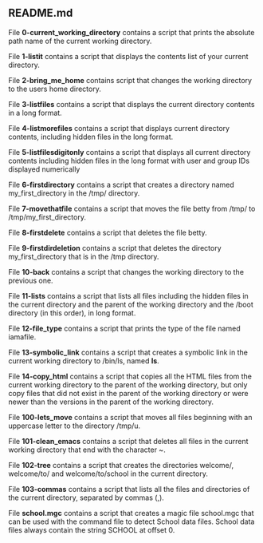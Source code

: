 ## README.md

File **0-current_working_directory** contains a script that prints the absolute path name of the current working directory.

File **1-listit** contains a script that displays the contents list of your current directory.

File **2-bring_me_home** contains script that changes the working directory to the users home directory.

File **3-listfiles** contains a script that displays the current directory contents in a long format.

File **4-listmorefiles** contains a script that displays current directory contents, including hidden files in the long format.

File **5-listfilesdigitonly** contains a script that displays all current directory contents including hidden files in the long format with user and group IDs displayed numerically

File **6-firstdirectory** contains a script that creates a directory named my_first_directory in the /tmp/ directory.

File **7-movethatfile** contains a script that moves the file betty from /tmp/ to /tmp/my_first_directory.

File **8-firstdelete** contains a script that deletes the file betty.

File **9-firstdirdeletion** contains a script that deletes the directory my_first_directory that is in the /tmp directory.

File **10-back** contains a script that changes the working directory to the previous one.

File **11-lists** contains a script that lists all files including the hidden files in the current directory and the parent of the working directory and the /boot directory (in this order), in long format.

File **12-file_type** contains a script that prints the type of the file named iamafile.

File **13-symbolic_link** contains a script that creates a symbolic link in the current working directory to /bin/ls, named __ls__. 

File **14-copy_html** contains a script that copies all the HTML files from the current working directory to the parent of the working directory, but only copy files that did not exist in the parent of the working directory or were newer than the versions in the parent of the working directory.

File **100-lets_move** contains a script that moves all files beginning with an uppercase letter to the directory /tmp/u.

File **101-clean_emacs** contains a script that deletes all files in the current working directory that end with the character ~.

File **102-tree** contains a script that creates the directories welcome/, welcome/to/ and welcome/to/school in the current directory.

File **103-commas** contains a script that lists all the files and directories of the current directory, separated by commas (,).

File **school.mgc** contains a script that creates a magic file school.mgc that can be used with the command file to detect School data files. School data files always contain the string SCHOOL at offset 0.

